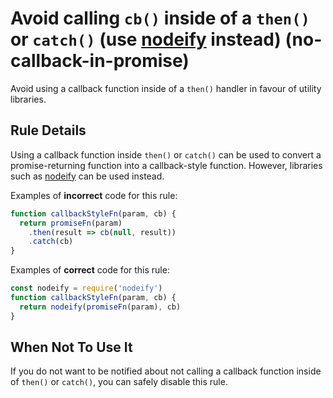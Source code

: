 # Avoid calling `cb()` inside of a `then()` or `catch()` (use [nodeify][] instead) (no-callback-in-promise)

Avoid using a callback function inside of a `then()` handler in favour of
utility libraries.

## Rule Details

Using a callback function inside `then()` or `catch()` can be used to convert a
promise-returning function into a callback-style function. However, libraries
such as [nodeify][] can be used instead.

Examples of **incorrect** code for this rule:

```js
function callbackStyleFn(param, cb) {
  return promiseFn(param)
    .then(result => cb(null, result))
    .catch(cb)
}
```

Examples of **correct** code for this rule:

```js
const nodeify = require('nodeify')
function callbackStyleFn(param, cb) {
  return nodeify(promiseFn(param), cb)
}
```

## When Not To Use It

If you do not want to be notified about not calling a callback function inside
of `then()` or `catch()`, you can safely disable this rule.

[nodeify]: https://www.npmjs.com/package/nodeify

